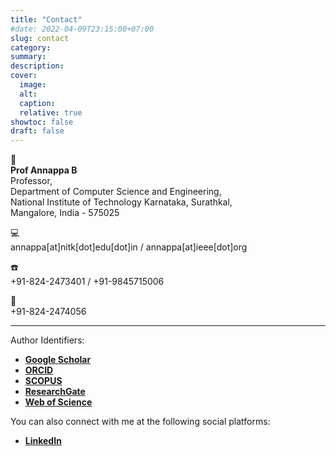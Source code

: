 ```yaml
---
title: "Contact"
#date: 2022-04-09T23:15:00+07:00
slug: contact
category:
summary:
description: 
cover:
  image:
  alt:
  caption: 
  relative: true
showtoc: false
draft: false
---
```

📝  
**Prof Annappa B**   
Professor,  
Department of Computer Science and Engineering,  
National Institute of Technology Karnataka, Surathkal,  
Mangalore, India - 575025

💻  
annappa[at]nitk[dot]edu[dot]in / annappa[at]ieee[dot]org

☎️  
+91-824-2473401 / +91-9845715006  

📠  
+91-824-2474056

----

Author Identifiers:
- [**Google Scholar**](https://scholar.google.co.in/citations?user=X6XzPxYAAAAJ&hl=en)
- [**ORCID**](https://orcid.org/0000-0002-4049-3677)
- [**SCOPUS**](https://www.scopus.com/authid/detail.uri?authorId=35179174200)
- [**ResearchGate**](https://www.researchgate.net/profile/Annappa-Basava)
- [**Web of Science**](http://www.researcherid.com/rid/P-3077-2014)

You can also connect with me at the following social platforms:

- [**LinkedIn**](https://www.linkedin.com/in/annappa/)